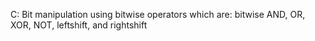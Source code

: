 C: Bit manipulation using bitwise operators which are: bitwise AND, OR, XOR, NOT, leftshift, and rightshift
